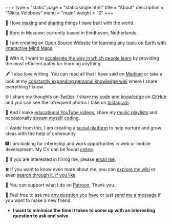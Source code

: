 +++
type = "static"
page = "static/single.html"
title = "About"
description = "Nikita Voloboev"
menu = "main"
weight = "2"
+++

👋 I love [making](https://nikitavoloboev.xyz/projects/) and [sharing](https://nikitavoloboev.gitbooks.io/knowledge/content/sharing/sharing.html) things I have built with the world.

🚙 Born in Moscow; currently based in Eindhoven, Netherlands.

🔭 I am creating an [Open Source Website](https://github.com/learn-anything/learn-anything) for [learning any topic on Earth with Interactive Mind Maps](https://learn-anything.xyz/).

🚀 With it, I want to [accelerate the way in which people learn](https://medium.com/@NikitaVoloboev/the-invisible-mountains-bd50a31bc64e) by providing the most efficient paths for learning anything.

🖋 I also love writing. You can read all that I have said on [Medium](https://medium.com/@NikitaVoloboev) or take a look at my [constantly expanding personal knowledge wiki](https://nikitavoloboev.gitbooks.io/knowledge/content/) where I share everything I know.

🌐 I share my thoughts on [Twitter](https://twitter.com/nikitavoloboev). I share my [code](https://my.mindnode.com/ZKGETDkUaQUsL3q8q9z788CxG84oEHgDiT79GuzX#-143.5,-902.6,0) and [knowledge](https://nikitavoloboev.gitbooks.io/knowledge/content/) on [GitHub](https://github.com/nikitavoloboev) and you can see the infrequent photos I take on [Instagram](https://www.instagram.com/nikitavoloboev/).

🎥 And I make [educational YouTube videos](https://www.youtube.com/channel/UCEKqrUfr_FMKIO9XSJS4vDw), share my [music playlists](https://nikitavoloboev.gitbooks.io/knowledge/content/music/music-plays.html) and occasionally [stream myself coding](https://www.twitch.tv/nikiivi).

💡 Aside from this, I am creating a [social platform](https://github.com/nikitavoloboev/crafting-ideas) to help nurture and grow ideas with the help of community.

🎆 I am looking for internship and work opportunites in web or mobile development. My CV can be found [online](https://stackoverflow.com/cv/nikitavoloboev).

📧 If you are interested in hiring me, please [email me](mailto:nikita.voloboev@icloud.com).

🍀 If you want to know even more about me, you can [explore my wiki](https://nikitavoloboev.gitbooks.io/knowledge/content/) or even [search through it, if you like](https://github.com/nikitavoloboev/alfred-my-mind).

💛 You can support what I do on [Patreon](http://patreon.com/nikitavoloboev), Thank you.

💬 Feel free to ask me [any question you have](https://github.com/nikitavoloboev/ama/issues/new) or just [send me a message](https://telegram.me/nikivi) if you want to make a new friend.

* **I want to minimise the time it takes to come up with an interesting question to ask and solve**



